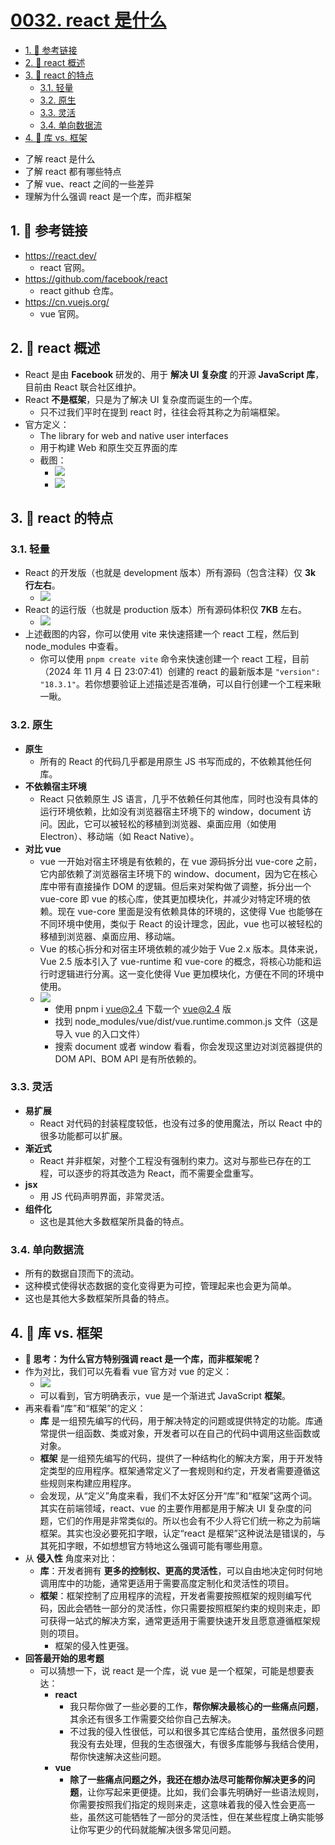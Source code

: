 # [0032. react 是什么](https://github.com/Tdahuyou/TNotes.react/tree/main/notes/0032.%20react%20%E6%98%AF%E4%BB%80%E4%B9%88)

<!-- region:toc -->
- [1. 🔗 参考链接](#1--参考链接)
- [2. 📒 react 概述](#2--react-概述)
- [3. 📒 react 的特点](#3--react-的特点)
  - [3.1. 轻量](#31-轻量)
  - [3.2. 原生](#32-原生)
  - [3.3. 灵活](#33-灵活)
  - [3.4. 单向数据流](#34-单向数据流)
- [4. 📒 库 vs. 框架](#4--库-vs-框架)
<!-- endregion:toc -->
- 了解 react 是什么
- 了解 react 都有哪些特点
- 了解 vue、react 之间的一些差异
- 理解为什么强调 react 是一个库，而非框架

## 1. 🔗 参考链接

- https://react.dev/
  - react 官网。
- https://github.com/facebook/react
  - react github 仓库。
- https://cn.vuejs.org/
  - vue 官网。

## 2. 📒 react 概述

- React 是由 **Facebook** 研发的、用于 **解决 UI 复杂度** 的开源 **JavaScript 库**，目前由 React 联合社区维护。
- React **不是框架**，只是为了解决 UI 复杂度而诞生的一个库。
  - 只不过我们平时在提到 react 时，往往会将其称之为前端框架。
- 官方定义：
  - The library for web and native user interfaces
  - 用于构建 Web 和原生交互界面的库
  - 截图：
    - ![](assets/2024-11-04-22-18-58.png)
    - ![](assets/2024-11-04-22-16-33.png)

## 3. 📒 react 的特点

### 3.1. 轻量

- React 的开发版（也就是 development 版本）所有源码（包含注释）仅 **3k 行左右**。
  - ![](assets/2024-11-04-23-06-03.png)
- React 的运行版（也就是 production 版本）所有源码体积仅 **7KB** 左右。
  - ![](assets/2024-11-04-23-04-35.png)
- 上述截图的内容，你可以使用 vite 来快速搭建一个 react 工程，然后到 node_modules 中查看。
  - 你可以使用 `pnpm create vite` 命令来快速创建一个 react 工程，目前（2024 年 11 月 4 日 23:07:41）创建的 react 的最新版本是 `"version": "18.3.1"`。若你想要验证上述描述是否准确，可以自行创建一个工程来瞅一瞅。

### 3.2. 原生

- **原生**
  - 所有的 React 的代码几乎都是用原生 JS 书写而成的，不依赖其他任何库。
- **不依赖宿主环境**
  - React 只依赖原生 JS 语言，几乎不依赖任何其他库，同时也没有具体的运行环境依赖，比如没有浏览器宿主环境下的 window，document 访问。因此，它可以被轻松的移植到浏览器、桌面应用（如使用 Electron）、移动端（如 React Native）。
- **对比 vue**
  - vue 一开始对宿主环境是有依赖的，在 vue 源码拆分出 vue-core 之前，它内部依赖了浏览器宿主环境下的 window、document，因为它在核心库中带有直接操作 DOM 的逻辑。但后来对架构做了调整，拆分出一个 vue-core 即 vue 的核心库，使其更加模块化，并减少对特定环境的依赖。现在 vue-core 里面是没有依赖具体的环境的，这使得 Vue 也能够在不同环境中使用，类似于 React 的设计理念，因此，vue 也可以被轻松的移植到浏览器、桌面应用、移动端。
  - Vue 的核心拆分和对宿主环境依赖的减少始于 Vue 2.x 版本。具体来说，Vue 2.5 版本引入了 vue-runtime 和 vue-core 的概念，将核心功能和运行时逻辑进行分离。这一变化使得 Vue 更加模块化，方便在不同的环境中使用。
  - ![](assets/2024-11-05-07-32-51.png)
    - 使用 pnpm i vue@2.4 下载一个 vue@2.4 版
    - 找到 node_modules/vue/dist/vue.runtime.common.js 文件（这是导入 vue 的入口文件）
    - 搜索 document 或者 window 看看，你会发现这里边对浏览器提供的 DOM API、BOM API 是有所依赖的。

### 3.3. 灵活

- **易扩展**
  - React 对代码的封装程度较低，也没有过多的使用魔法，所以 React 中的很多功能都可以扩展。
- **渐近式**
  - React 并非框架，对整个工程没有强制约束力。这对与那些已存在的工程，可以逐步的将其改造为 React，而不需要全盘重写。
- **jsx**
  - 用 JS 代码声明界面，非常灵活。
- **组件化**
  - 这也是其他大多数框架所具备的特点。

### 3.4. 单向数据流

- 所有的数据自顶而下的流动。
- 这种模式使得状态数据的变化变得更为可控，管理起来也会更为简单。
- 这也是其他大多数框架所具备的特点。

## 4. 📒 库 vs. 框架

- **🤔 思考：为什么官方特别强调 react 是一个库，而非框架呢？**
- 作为对比，我们可以先看看 vue 官方对 vue 的定义：
  - ![](assets/2024-11-04-22-22-42.png)
  - 可以看到，官方明确表示，vue 是一个渐进式 JavaScript **框架**。
- 再来看看“库”和“框架”的定义：
  - **库** 是一组预先编写的代码，用于解决特定的问题或提供特定的功能。库通常提供一组函数、类或对象，开发者可以在自己的代码中调用这些函数或对象。
  - **框架** 是一组预先编写的代码，提供了一种结构化的解决方案，用于开发特定类型的应用程序。框架通常定义了一套规则和约定，开发者需要遵循这些规则来构建应用程序。
  - 会发现，从“定义”角度来看，我们不太好区分开“库”和“框架”这两个词。其实在前端领域，react、vue 的主要作用都是用于解决 UI 复杂度的问题，它们的作用是非常类似的。所以也会有不少人将它们统一称之为前端框架。其实也没必要死扣字眼，认定“react 是框架”这种说法是错误的，与其死扣字眼，不如想想官方特地这么强调可能有哪些用意。
- 从 **侵入性** 角度来对比：
  - **库**：开发者拥有 **更多的控制权、更高的灵活性**，可以自由地决定何时何地调用库中的功能，通常更适用于需要高度定制化和灵活性的项目。
  - **框架**：框架控制了应用程序的流程，开发者需要按照框架的规则编写代码，因此会牺牲一部分的灵活性，你只需要按照框架约束的规则来走，即可获得一站式的解决方案，通常更适用于需要快速开发且愿意遵循框架规则的项目。
    - 框架的侵入性更强。
- **回答最开始的思考题**
  - 可以猜想一下，说 react 是一个库，说 vue 是一个框架，可能是想要表达：
    - **react**
      - 我只帮你做了一些必要的工作，**帮你解决最核心的一些痛点问题**，其余还有很多工作需要交给你自己去解决。
      - 不过我的侵入性很低，可以和很多其它库结合使用，虽然很多问题我没有去处理，但我的生态很强大，有很多库能够与我结合使用，帮你快速解决这些问题。
    - **vue**
      - **除了一些痛点问题之外，我还在想办法尽可能帮你解决更多的问题**，让你写起来更便捷。比如，我们会事先明确好一些语法规则，你需要按照我们指定的规则来走，这意味着我的侵入性会更高一些，虽然这可能牺牲了一部分的灵活性，但在某些程度上确实能够让你写更少的代码就能解决很多常见问题。


<Discussions id="react.0032" />
